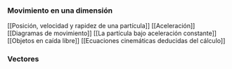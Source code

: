 ### Movimiento en una dimensión 
[[Posición, velocidad y rapidez de una partícula]]
[[Aceleración]]
[[Diagramas de movimiento]]
[[La partícula bajo aceleración constante]]
[[Objetos en caída libre]]
[[Ecuaciones cinemáticas deducidas del cálculo]]





### Vectores